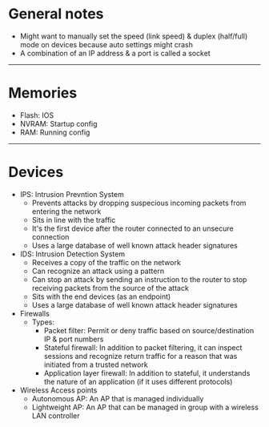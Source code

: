   # General notes
  
  * Might want to manually set the speed (link speed) & duplex (half/full) mode on devices because auto settings might crash
  * A combination of an IP address & a port is called a socket 
  
  
  
  ---
  
  
  # Memories
  
  * Flash: IOS
  * NVRAM: Startup config
  * RAM: Running config
  
  
  
  ---
  
  # Devices
  
  * IPS: Intrusion Prevntion System
    * Prevents attacks by dropping suspecious incoming packets from entering the network
    * Sits in line with the traffic
    * It's the first device after the router connected to an unsecure connection
    * Uses a large database of well known attack header signatures
  * IDS: Intrusion Detection System
    * Receives a copy of the traffic on the network
    * Can recognize an attack using a pattern
    * Can stop an attack by sending an instruction to the router to stop receiving packets from the source of the attack
    * Sits with the end devices (as an endpoint)
    * Uses a large database of well known attack header signatures
  * Firewalls
    * Types:
      * Packet filter: Permit or deny traffic based on source/destination IP & port numbers
      * Stateful firewall: In addition to packet filtering, it can inspect sessions and recognize return traffic for a reason that was initiated from a trusted network
      * Application layer firewall: In addition to stateful, it understands the nature of an application (if it uses different protocols)
  * Wireless Access points
    * Autonomous AP: An AP that is managed individually
    * Lightweight AP: An AP that can be managed in group with a wireless LAN controller
